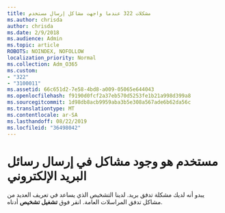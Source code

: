 ```yaml
---
title: مشكلات 322 عندما واجهت مشاكل إرسال مستخدم
ms.author: chrisda
author: chrisda
ms.date: 2/9/2018
ms.audience: Admin
ms.topic: article
ROBOTS: NOINDEX, NOFOLLOW
localization_priority: Normal
ms.collection: Adm_O365
ms.custom:
- "322"
- "3100011"
ms.assetid: 66c651d2-7e58-4bd8-a009-05065e644043
ms.openlocfilehash: f9190d0fcf2a37eb570d5253fe1b21a998d399a8
ms.sourcegitcommit: 1d98db8acb9959aba3b5e308a567ade6b62da56c
ms.translationtype: MT
ms.contentlocale: ar-SA
ms.lasthandoff: 08/22/2019
ms.locfileid: "36498042"
---
```

# <a name="a-user-is-having-issues-sending-email-messages"></a>مستخدم هو وجود مشاكل في إرسال رسائل البريد الإلكتروني

يبدو أنه لديك مشكلة تدفق بريد. لدينا التشخيص الذي يساعد في تعريف العديد من مشاكل تدفق المراسلات العامة. انقر فوق **تشغيل تشخيص** أدناه.

